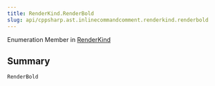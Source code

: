 ```yaml
---
title: RenderKind.RenderBold
slug: api/cppsharp.ast.inlinecommandcomment.renderkind.renderbold
---
```

Enumeration Member in [RenderKind](/api/cppsharp/ast/inlinecommandcomment/renderkind)

## Summary



```csharp
RenderBold
```

